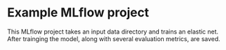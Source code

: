 # Example MLflow project

This MLflow project takes an input data directory and trains an elastic net. After trainging the model, along with several evaluation metrics, are saved.  
